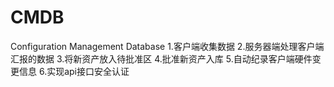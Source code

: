 # CMDB
Configuration Management Database
1.客户端收集数据
2.服务器端处理客户端汇报的数据
3.将新资产放入待批准区
4.批准新资产入库
5.自动纪录客户端硬件变更信息
6.实现api接口安全认证
